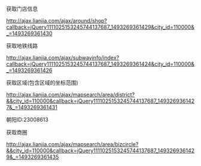 



获取门店信息

http://ajax.lianjia.com/ajax/around/shop?callback=jQuery1111025153245744137687_1493269361429&city_id=110000&_=1493269361430



获取地铁线路

http://ajax.lianjia.com/ajax/subwayinfo/index?callback=jQuery1111025153245744137687_1493269361424&city_id=110000&_=1493269361426



获取区域(包含区域的坐标范围)

http://ajax.lianjia.com/ajax/mapsearch/area/district?&&city_id=110000&callback=jQuery1111025153245744137687_1493269361427&_=1493269361431

朝阳ID:23008613



获取商圈

http://ajax.lianjia.com/ajax/mapsearch/area/bizcircle?&&city_id=110000&callback=jQuery1111025153245744137687_1493269361429&_=1493269361435







